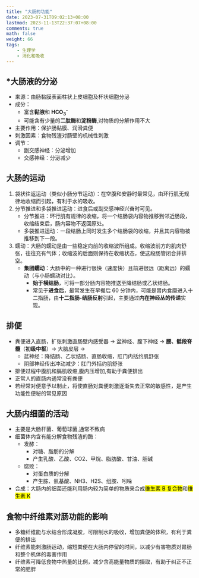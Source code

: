 ```yaml
---
title: "大肠的功能"
date: 2023-07-31T09:02:13+08:00
lastmod: 2023-11-13T22:37:07+08:00
comments: true
math: false
weight: 66
tags:
    - 生理学
    - 消化和吸收
---
```


## \*大肠液的分泌

- 来源：由肠黏膜表面柱状上皮细胞及杯状细胞分泌
- 成分：
    - 富含**黏液**和 **HCO<sub>3</sub><sup>-</sup>**
    - 可能含有少量的**二肽酶**和**淀粉酶**,对物质的分解作用不大
- 主要作用：保护肠黏膜、润滑粪便
- 刺激因素：食物残渣对肠壁的机械性刺激
- 调节：
    - 副交感神经：分泌增加
    - 交感神经：分泌减少

## 大肠的运动

1. 袋状往返运动（类似小肠分节运动）：在空腹和安静时最常见，由环行肌无规律地收缩而引起，有利于水的吸收。
2. 分节推进和多袋推进运动：进食后或副交感神经兴奋时可见。
    - 分节推进：环行肌有规律的收缩，将一个结肠袋内容物推移到邻近肠段，收缩结束后，肠内容物不返回原处。
    - 多袋推进运动：一段结肠上同时发生多个结肠袋的收缩，并且其内容物被推移到下一段。
3. 蠕动：大肠的蠕动是由一些稳定向前的收缩波所组成。收缩波前方的肌肉舒张，往往充有气体；收缩波的后面则保待在收缩状态，使这段肠管闭合并排空。
    - **集团蠕动**：大肠中的一种进行很快（速度快）且前进很远（距离远）的蠕动（与小肠蠕动对比）。
        - **始于横结肠**，可将一部分肠内容物推送至降结肠或乙状结肠。
        - 常见于**进食后**，最常发生在早餐后 60 分钟内，可能是胃内食糜进入十二指肠，由**十二指肠-结肠反射**引起，主要通过**内在神经丛的传递**实现。

## 排便

- 粪便进入直肠，扩张刺激直肠壁内感受器 → 盆神经、腹下神经 → **腰、骶段脊髓**（**初级中枢**）→ 大脑皮层 →
    - 盆神经：降结肠、乙状结肠、直肠收缩，肛门内括约肌舒张
    - 阴部神经传出冲动减少：肛门外括约肌舒张
- 排便过程中腹肌和膈肌收缩,腹内压增加,有助于粪便排出
- 正常人的直肠内通常没有粪便
- 若经常对便意予以制止，将使直肠对粪便刺激逐渐失去正常的敏感性，是产生功能性便秘的常见原因

## 大肠内细菌的活动

- 主要是大肠杆菌、葡萄球菌,通常不致病
- 细菌体内含有能分解食物残渣的酶：
    - 发酵：
        - 对糖、脂肪的分解
        - 产生乳酸、乙酸、CO2、甲烷、脂肪酸、甘油、胆碱
    - 腐败：
        - 对蛋白质的分解
        - 产生胨、氨基酸、NH3、H2S、组胺、吲哚
- 合成：大肠内的细菌还能利用肠内较为简单的物质来合成<mark>维生素 B 复合物</mark>和<mark>维生素 K</mark>


## 食物中纤维素对肠功能的影响

- 多糖纤维能与水结合形成凝胶，可限制水的吸收，增加粪便的体积，有利于粪便的排出
- 纤维素能刺激肠运动，缩短粪便在大肠内停留的时间，以减少有害物质对胃肠和整个机体的毒害作用
- 纤维素可降低食物中热量的比例，减少含高能量物质的摄取，有助于纠正不正常的肥胖


